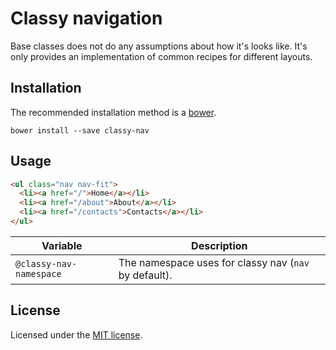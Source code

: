 # Classy navigation

Base classes does not do any assumptions about how it's looks like. It's only
provides an implementation of common recipes for different layouts.

## Installation

The recommended installation method is a [bower](http://bower.io).

```shell
bower install --save classy-nav
```

## Usage

```html
<ul class="nav nav-fit">
  <li><a href="/">Home</a></li>
  <li><a href="/about">About</a></li>
  <li><a href="/contacts">Contacts</a></li>
</ul>
```

Variable | Description
---|---
`@classy-nav-namespace` | The namespace uses for classy nav (`nav` by default).

## License

Licensed under the [MIT license](http://mit-license.org/vitalk).
